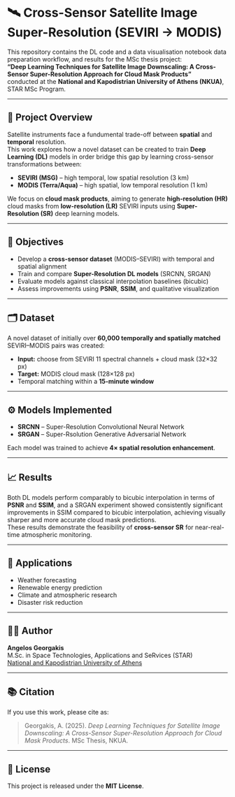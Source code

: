 # 🛰️ Cross-Sensor Satellite Image Super-Resolution (SEVIRI → MODIS)

This repository contains the DL code and a data visualisation notebook data preparation workflow, and results for the MSc thesis project:  
**“Deep Learning Techniques for Satellite Image Downscaling: A Cross-Sensor Super-Resolution Approach for Cloud Mask Products”**  
conducted at the **National and Kapodistrian University of Athens (NKUA)**, STAR MSc Program.

---

## 🎯 Project Overview

Satellite instruments face a fundumental trade-off between **spatial** and **temporal** resolution.  
This work explores how a novel dataset can be created to train **Deep Learning (DL)** models
in order bridge this gap by learning cross-sensor transformations between:

- **SEVIRI (MSG)** – high temporal, low spatial resolution (3 km)  
- **MODIS (Terra/Aqua)** – high spatial, low temporal resolution (1 km)

We focus on **cloud mask products**, aiming to generate **high-resolution (HR)** cloud masks from **low-resolution (LR)** SEVIRI inputs using **Super-Resolution (SR)** deep learning models.

---

## 🧠 Objectives

- Develop a **cross-sensor dataset** (MODIS–SEVIRI) with temporal and spatial alignment  
- Train and compare **Super-Resolution DL models** (SRCNN, SRGAN)  
- Evaluate models against classical interpolation baselines (bicubic)  
- Assess improvements using **PSNR**, **SSIM**, and qualitative visualization  

---

## 🗂️ Dataset

A novel dataset of initially over **60,000 temporally and spatially matched** SEVIRI–MODIS pairs was created:
- **Input:** choose from SEVIRI 11 spectral channels + cloud mask (32×32 px)
- **Target:** MODIS cloud mask (128×128 px)
- Temporal matching within a **15-minute window**

---

## ⚙️ Models Implemented

- **SRCNN** – Super-Resolution Convolutional Neural Network  
- **SRGAN** – Super-Rsolution Generative Adversarial Network  

Each model was trained to achieve **4× spatial resolution enhancement**.

---

## 📈 Results

Both DL models perform comparably to bicubic interpolation in terms of **PSNR** and **SSIM**, and a SRGAN experiment showed consistently significant improvements in SSIM compared to bicubic interpolation, achieving visually sharper and more accurate cloud mask predictions.  
These results demonstrate the feasibility of **cross-sensor SR** for near-real-time atmospheric monitoring.

---

## 🧩 Applications

- Weather forecasting  
- Renewable energy prediction  
- Climate and atmospheric research  
- Disaster risk reduction  

---

## 🧑‍💻 Author

**Angelos Georgakis**  
M.Sc. in Space Technologies, Applications and SeRvices (STAR)  
[National and Kapodistrian University of Athens](https://en.uoa.gr/)

---

## 📚 Citation

If you use this work, please cite as:

> Georgakis, A. (2025). *Deep Learning Techniques for Satellite Image Downscaling: A Cross-Sensor Super-Resolution Approach for Cloud Mask Products*. MSc Thesis, NKUA.

---

## 📜 License

This project is released under the **MIT License**. 

